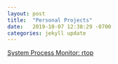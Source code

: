 ```yaml
---
layout: post
title:  "Personal Projects"
date:   2019-10-07 12:38:29 -0700
categories: jekyll update
---
```


[System Process Monitor: rtop](https://kasliwalr.github.io/rtop/)





